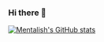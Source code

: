 ### Hi there 👋

[![Mentalish's GitHub stats](https://github-readme-stats.vercel.app/api?username=Mentalish&count_private=true)](https://github.com/anuraghazra/github-readme-stats)

<!--
**Mentalish/Mentalish** is a ✨ _special_ ✨ repository because its `README.md` (this file) appears on your GitHub profile.

Here are some ideas to get you started:

- 🔭 I’m currently working on ...
- 🌱 I’m currently learning ...
- 👯 I’m looking to collaborate on ...
- 🤔 I’m looking for help with ...
- 💬 Ask me about ...
- 📫 How to reach me: ...
- 😄 Pronouns: ...
- ⚡ Fun fact: ...
-->
